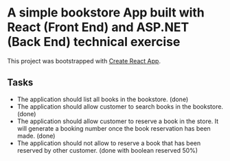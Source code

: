 # A simple bookstore App built with React (Front End) and ASP.NET (Back End) technical exercise

This project was bootstrapped with [Create React App](https://github.com/facebook/create-react-app).

## Tasks

-   The application should list all books in the bookstore. (done)
-   The application should allow customer to search books in the bookstore. (done)
-   The application should allow customer to reserve a book in the store. It will generate a
    booking number once the book reservation has been made. (done)
-   The application should not allow to reserve a book that has been reserved by other
    customer. (done with boolean reserved 50%)
